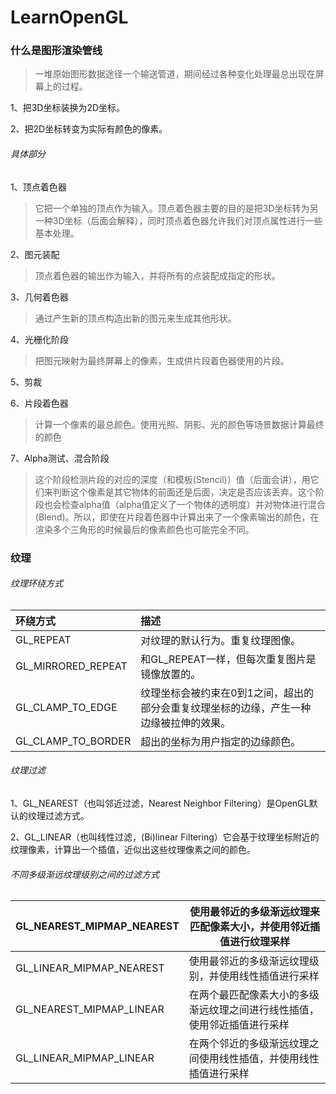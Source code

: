 # LearnOpenGL
### 什么是图形渲染管线

> 一堆原始图形数据途径一个输送管道，期间经过各种变化处理最总出现在屏幕上的过程。

1、把3D坐标装换为2D坐标。

2、把2D坐标转变为实际有颜色的像素。

###### 具体部分

1、顶点着色器

> 它把一个单独的顶点作为输入。顶点着色器主要的目的是把3D坐标转为另一种3D坐标（后面会解释），同时顶点着色器允许我们对顶点属性进行一些基本处理。

2、图元装配

> 顶点着色器的输出作为输入，并将所有的点装配成指定的形状。

3、几何着色器

> 通过产生新的顶点构造出新的图元来生成其他形状。

4、光栅化阶段

> 把图元映射为最终屏幕上的像素，生成供片段着色器使用的片段。

5、剪裁

6、片段着色器

> 计算一个像素的最总颜色。使用光照、阴影、光的颜色等场景数据计算最终的颜色

7、Alpha测试、混合阶段

> 这个阶段检测片段的对应的深度（和模板(Stencil)）值（后面会讲），用它们来判断这个像素是其它物体的前面还是后面，决定是否应该丢弃。这个阶段也会检查alpha值（alpha值定义了一个物体的透明度）并对物体进行混合(Blend)。所以，即使在片段着色器中计算出来了一个像素输出的颜色，在渲染多个三角形的时候最后的像素颜色也可能完全不同。



### 纹理

###### 纹理环绕方式

| 环绕方式           | 描述                                                         |
| :----------------- | :----------------------------------------------------------- |
| GL_REPEAT          | 对纹理的默认行为。重复纹理图像。                             |
| GL_MIRRORED_REPEAT | 和GL_REPEAT一样，但每次重复图片是镜像放置的。                |
| GL_CLAMP_TO_EDGE   | 纹理坐标会被约束在0到1之间，超出的部分会重复纹理坐标的边缘，产生一种边缘被拉伸的效果。 |
| GL_CLAMP_TO_BORDER | 超出的坐标为用户指定的边缘颜色。                             |

###### 纹理过滤

1、GL_NEAREST（也叫邻近过滤，Nearest Neighbor Filtering）是OpenGL默认的纹理过滤方式。

2、GL_LINEAR（也叫线性过滤，(Bi)linear Filtering）它会基于纹理坐标附近的纹理像素，计算出一个插值，近似出这些纹理像素之间的颜色。

###### 不同多级渐远纹理级别之间的过滤方式

| GL_NEAREST_MIPMAP_NEAREST | 使用最邻近的多级渐远纹理来匹配像素大小，并使用邻近插值进行纹理采样 |
| ------------------------- | ------------------------------------------------------------ |
| GL_LINEAR_MIPMAP_NEAREST  | 使用最邻近的多级渐远纹理级别，并使用线性插值进行采样         |
| GL_NEAREST_MIPMAP_LINEAR  | 在两个最匹配像素大小的多级渐远纹理之间进行线性插值，使用邻近插值进行采样 |
| GL_LINEAR_MIPMAP_LINEAR   | 在两个邻近的多级渐远纹理之间使用线性插值，并使用线性插值进行采样 |

